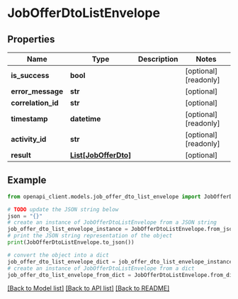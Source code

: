 # JobOfferDtoListEnvelope


## Properties

Name | Type | Description | Notes
------------ | ------------- | ------------- | -------------
**is_success** | **bool** |  | [optional] [readonly] 
**error_message** | **str** |  | [optional] 
**correlation_id** | **str** |  | [optional] 
**timestamp** | **datetime** |  | [optional] [readonly] 
**activity_id** | **str** |  | [optional] [readonly] 
**result** | [**List[JobOfferDto]**](JobOfferDto.md) |  | [optional] 

## Example

```python
from openapi_client.models.job_offer_dto_list_envelope import JobOfferDtoListEnvelope

# TODO update the JSON string below
json = "{}"
# create an instance of JobOfferDtoListEnvelope from a JSON string
job_offer_dto_list_envelope_instance = JobOfferDtoListEnvelope.from_json(json)
# print the JSON string representation of the object
print(JobOfferDtoListEnvelope.to_json())

# convert the object into a dict
job_offer_dto_list_envelope_dict = job_offer_dto_list_envelope_instance.to_dict()
# create an instance of JobOfferDtoListEnvelope from a dict
job_offer_dto_list_envelope_from_dict = JobOfferDtoListEnvelope.from_dict(job_offer_dto_list_envelope_dict)
```
[[Back to Model list]](../README.md#documentation-for-models) [[Back to API list]](../README.md#documentation-for-api-endpoints) [[Back to README]](../README.md)


